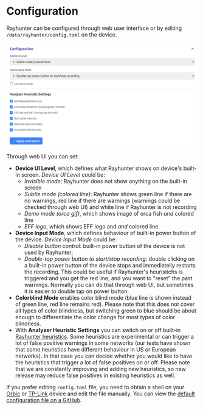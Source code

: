# Configuration

Rayhunter can be configured through web user interface or by editing `/data/rayhunter/config.toml` on the device.

![rayhunter_config](./rayhunter_config.png)

Through web UI you can set:
- **Device UI Level**, which defines what Rayhunter shows on device's built-in screen. *Device UI Level* could be:
  - *Invisible mode*: Rayhunter does not show anything on the built-in screen
  - *Subtle mode (colored line)*: Rayhunter shows green line if there are no warnings, red line if there are warnings (warnings could be checked through web UI) and white line if Rayhunter is not recording
  - *Demo mode (orca gif)*, which shows image of orca fish *and* colored line
  - *EFF logo*, which shows EFF logo and *and* colored line.
- **Device Input Mode**, which defines behaviour of built-in power button of the device. *Device Input Mode* could be:
  - *Disable button control*: built-in power button of the device is not used by Rayhunter;
  - *Double-tap power button to start/stop recording*: double clicking on a built-in power button of the device stops and immediatelly restarts the recording. This could be useful if Rayhunter's heuristichs is triggered and you get the red line, and you want to "reset" the past warnings. Normally you can do that through web UI, but sometimes it is easier to double tap on power button.
- **Colorblind Mode** enables color blind mode (blue line is shown instead of green line, red line remains red). Please note that this does not cover all types of color blindness, but switching green to blue should be about enough to differentiate the color change for most types of color blindness.
- With **Analyzer Heuristic Settings** you can switch on or off built-in [Rayhunter heuristics](heuristics.md). Some heuristics are experimental or can trigger a lot of false positive warnings in some networks (our tests have shown that some heuristics have different behaviour in US or European networks). In that case you can decide whether you would like to have the heuristics that trigger a lot of false positives on or off. Please note that we are constantly improving and adding new heuristics, so new release may reduce false positives in existing heuristics as well.

If you prefer editing `config.toml` file, you need to obtain a shell on your [Orbic](./orbic.md#obtaining-a-shell) or [TP-Link](./tplink-m7350.md#obtaining-a-shell) device and edit the file manually. You can view the [default configuration file on a GitHub](https://github.com/EFForg/rayhunter/blob/main/dist/config.toml.in).
